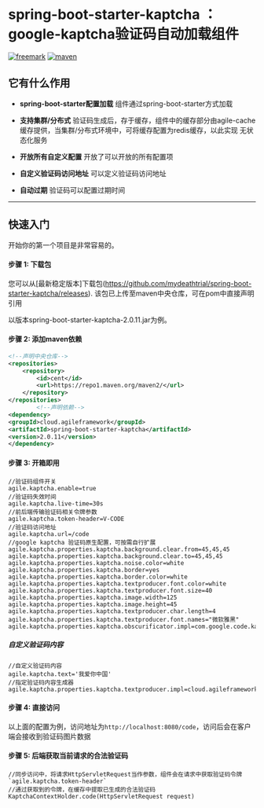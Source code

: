 # spring-boot-starter-kaptcha ： google-kaptcha验证码自动加载组件

[![freemark](https://img.shields.io/badge/freemark-LATEST-green)](https://img.shields.io/badge/freemark-LATEST-green)
[![maven](https://img.shields.io/badge/build-maven-green)](https://img.shields.io/badge/build-maven-green)

## 它有什么作用

* **spring-boot-starter配置加载**
  组件通过spring-boot-starter方式加载

* **支持集群/分布式**
  验证码生成后，存于缓存，组件中的缓存部分由agile-cache缓存提供，当集群/分布式环境中，可将缓存配置为redis缓存，以此实现 无状态化服务

* **开放所有自定义配置**
  开放了可以开放的所有配置项

* **自定义验证码访问地址**
  可以定义验证码访问地址

* **自动过期**
  验证码可以配置过期时间

-------

## 快速入门

开始你的第一个项目是非常容易的。

#### 步骤 1: 下载包

您可以从[最新稳定版本]下载包(https://github.com/mydeathtrial/spring-boot-starter-kaptcha/releases). 该包已上传至maven中央仓库，可在pom中直接声明引用

以版本spring-boot-starter-kaptcha-2.0.11.jar为例。

#### 步骤 2: 添加maven依赖

```xml
<!--声明中央仓库-->
<repositories>
    <repository>
        <id>cent</id>
        <url>https://repo1.maven.org/maven2/</url>
    </repository>
</repositories>
        <!--声明依赖-->
<dependency>
<groupId>cloud.agileframework</groupId>
<artifactId>spring-boot-starter-kaptcha</artifactId>
<version>2.0.11</version>
</dependency>
```

#### 步骤 3: 开箱即用

```properties
//验证码组件开关
agile.kaptcha.enable=true
//验证码失效时间
agile.kaptcha.live-time=30s
//前后端传输验证码相关令牌参数
agile.kaptcha.token-header=V-CODE
//验证码访问地址
agile.kaptcha.url=/code
//google kaptcha 验证码原生配置，可按需自行扩展
agile.kaptcha.properties.kaptcha.background.clear.from=45,45,45
agile.kaptcha.properties.kaptcha.background.clear.to=45,45,45
agile.kaptcha.properties.kaptcha.noise.color=white
agile.kaptcha.properties.kaptcha.border=yes
agile.kaptcha.properties.kaptcha.border.color=white
agile.kaptcha.properties.kaptcha.textproducer.font.color=white
agile.kaptcha.properties.kaptcha.textproducer.font.size=40
agile.kaptcha.properties.kaptcha.image.width=125
agile.kaptcha.properties.kaptcha.image.height=45
agile.kaptcha.properties.kaptcha.textproducer.char.length=4
agile.kaptcha.properties.kaptcha.textproducer.font.names="微软雅黑"
agile.kaptcha.properties.kaptcha.obscurificator.impl=com.google.code.kaptcha.impl.ShadowGimpy
```

##### 自定义验证码内容

```properties
//自定义验证码内容
agile.kaptcha.text='我爱你中国'
//指定验证码内容生成器
agile.kaptcha.properties.kaptcha.textproducer.impl=cloud.agileframework.kaptcha.kaptcha.AgileTextProducer
```

#### 步骤 4: 直接访问

以上面的配置为例，访问地址为`http://localhost:8080/code`，访问后会在客户端会接收到验证码图片数据

#### 步骤 5: 后端获取当前请求的合法验证码

```
//同步访问中，将请求HttpServletRequest当作参数，组件会在请求中获取验证码令牌`agile.kaptcha.token-header`
//通过获取到的令牌，在缓存中提取已生成的合法验证码
KaptchaContextHolder.code(HttpServletRequest request)
```
